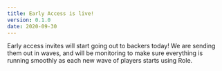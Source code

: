 ```yaml
---
title: Early Access is live!
version: 0.1.0
date: 2020-09-30
---
```


Early access invites will start going out to backers today! We are sending them out in waves, and will be monitoring to make sure everything is running smoothly as each new wave of players starts using Role.

